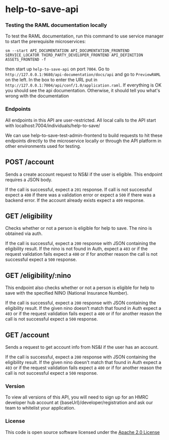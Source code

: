 # help-to-save-api

### Testing the RAML documentation locally
To test the RAML documentation, run this command to use service manager to start the prerequisite microservices:
```
sm --start API_DOCUMENTATION API_DOCUMENTATION_FRONTEND SERVICE_LOCATOR THIRD_PARTY_DEVELOPER_FRONTEND API_DEFINITION ASSETS_FRONTEND -f
```

then start up `help-to-save-api` on port `7004`. Go to `http://127.0.0.1:9680/api-documentation/docs/api`
and go to `PreviewRAML` on the left. In the box to enter the URL put in `http://127.0.0.1:7004/api/conf/1.0/application.raml`.
If everything is OK you should see the api documentation. Otherwise, it should tell you what's wrong with the documentation


### Endpoints

All endpoints in this API are user-restricted. All local calls to the API start with localhost:7004/individuals/help-to-save/ 

We can use help-to-save-test-admin-frontend to build requests to hit these endpoints directly
to the microservice locally or through the API platform in other environments used for testing. 

## POST /account

Sends a create account request to NS&I if the user is eligible. This endpoint requires a JSON body.

If the call is successful, expect a `201` response. If call is not successful expect a `400` 
if there was a validation error or expect a `500` if there was a backend error. If the account
already exists expect a `409` response.

## GET /eligibility

Checks whether or not a person is eligible for help to save. The nino is obtained via auth.

If the call is successful, expect a `200` response with JSON containing the eligibility result.
If the nino is not found in Auth, expect a `403` or if the request validation fails expect a 
`400` or if for another reason the call is not successful expect a `500` response.
 
## GET /eligibility/:nino

This endpoint also checks whether or not a person is eligible for help to save with the 
specified NINO (National Insurance Number).  
 
If the call is successful, expect a `200` response with JSON containing the eligibility result.
If the given nino doesn't match that found in Auth expect a `403` or if the request validation 
fails expect a `400` or if for another reason the call is not successful expect a `500` response.

## GET /account

Sends a request to get account info from NS&I if the user has an account.

If the call is successful, expect a `200` response with JSON containing the eligibility result.
If the given nino doesn't match that found in Auth expect a `403` or if the request validation 
fails expect a `400` or if for another reason the call is not successful expect a `500` response.

### Version

To view all versions of this API, you will need to sign up for an HMRC developer hub account at 
{baseUrl}/developer/registration and ask our team to whitelist your application.

### License
This code is open source software licensed under the [Apache 2.0 License]("http://www.apache.org/licenses/LICENSE-2.0.html")